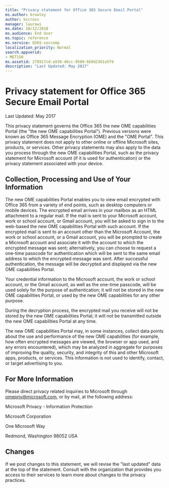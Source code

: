 ```yaml
---
title: "Privacy statement for Office 365 Secure Email Portal"
ms.author: krowley
author: kccross
manager: laurawi
ms.date: 10/12/2018
ms.audience: End User
ms.topic: reference
ms.service: O365-seccomp
localization_priority: Normal
search.appverid: 
- MET150
ms.assetid: 278917cd-a930-46cc-9580-6b9d2361a5f9
description: "Last Updated: May 2017"
---
```


# Privacy statement for Office 365 Secure Email Portal

Last Updated: May 2017
  
This privacy statement governs the Office 365 the new OME capabilities Portal (the "the new OME capabilities Portal"). Previous versions were known as Office 365 Message Encryption (OME) and the "OME Portal". This privacy statement does not apply to other online or offline Microsoft sites, products, or services. Other privacy statements may also apply to the data you process through the new OME capabilities Portal, such as the privacy statement for Microsoft account (if it is used for authentication) or the privacy statement associated with your device.
  
## Collection, Processing and Use of Your Information

The new OME capabilities Portal enables you to view email encrypted with Office 365 from a variety of end points, such as desktop computers or mobile devices. The encrypted email arrives in your mailbox as an HTML attachment to a regular mail. If the mail is sent to your Microsoft account, work or school account, or Gmail account, you will be asked to sign in to the web-based the new OME capabilities Portal with such account. If the encrypted mail is sent to an account other than the Microsoft Account, the work or school account, or a Gmail account, you will be prompted to create a Microsoft account and associate it with the account to which the encrypted message was sent; alternatively, you can choose to request a one-time passcode for authentication which will be sent to the same email address to which the encrypted message was sent. After successful authentication, the message will be decrypted and displayed via the new OME capabilities Portal.
  
Your credential information to the Microsoft account, the work or school account, or the Gmail account, as well as the one-time passcode, will be used solely for the purpose of authentication; it will not be stored in the new OME capabilities Portal, or used by the new OME capabilities for any other purpose.
  
During the decryption process, the encrypted mail you receive will not be stored by the new OME capabilities Portal; it will not be transmitted outside the new OME capabilities Portal at any time.
  
The new OME capabilities Portal may, in some instances, collect data points about the use and performance of the new OME capabilities (for example, how often encrypted messages are viewed, the browser or app used, and any errors encountered), which may be analyzed in aggregate for purposes of improving the quality, security, and integrity of this and other Microsoft apps, products, or services. This information is not used to identify, contact, or target advertising to you.
  
## For More Information

Please direct privacy related inquiries to Microsoft through [omepriv@microsoft.com](mailto:omepriv@microsoft.com), or by mail, at the following address:
  
Microsoft Privacy - Information Protection
  
Microsoft Corporation
  
One Microsoft Way
  
Redmond, Washington 98052 USA
  
## Changes

If we post changes to this statement, we will revise the "last updated" data at the top of the statement. Consult with the organization that provides you access to their services to learn more about changes to the privacy practices.
  

